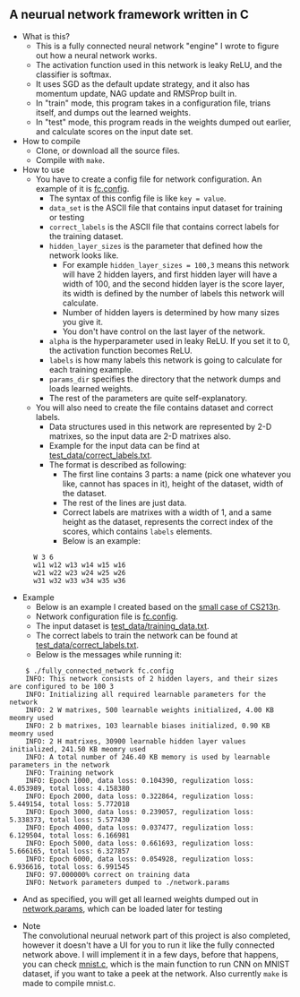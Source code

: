 ## A neurual network framework written in C
* What is this?
  * This is a fully connected neural network "engine" I wrote to figure out how a neural network works.
  * The activation function used in this network is leaky ReLU, and the classifier is softmax.
  * It uses SGD as the default update strategy, and it also has momentum update, NAG update and RMSProp built in.
  * In "train" mode, this program takes in a configuration file, trians itself, and dumps out the learned weights.
  * In "test" mode, this program reads in the weights dumped out earlier, and calculate scores on the input date set.
* How to compile
  * Clone, or download all the source files.
  * Compile with `make`.
* How to use
  * You have to create a config file for network configuration. An example of it is [fc.config](fc.config).
    * The syntax of this config file is like `key = value`.
    * `data_set` is the ASCII file that contains input dataset for training or testing
    * `correct_labels` is the ASCII file that contains correct labels for the training dataset.
    * `hidden_layer_sizes` is the parameter that defined how the network looks like. 
      * For example `hidden_layer_sizes = 100,3` means this network will have 2 hidden layers, and first hidden layer will have a width of 100, and the second hidden layer is the score layer, its width is defined by the number of labels this network will calculate.
      * Number of hidden layers is determined by how many sizes you give it.
      * You don't have control on the last layer of the network.
    * `alpha` is the hyperparameter used in leaky ReLU. If you set it to 0, the activation function becomes ReLU.
    * `labels` is how many labels this network is going to calculate for each training example.
    * `params_dir` specifies the directory that the network dumps and loads learned weights.
    * The rest of the parameters are quite self-explanatory.
  * You will also need to create the file contains dataset and correct labels.
    * Data structures used in this network are represented by 2-D matrixes, so the input data are 2-D matrixes also.
    * Example for the input data can be find at [test_data/correct_labels.txt](test_data/correct_labels.txt).
    * The format is described as following:
      * The first line contains 3 parts: a name (pick one whatever you like, cannot has spaces in it), height of the dataset, width of the dataset.
      * The rest of the lines are just data.
      * Correct labels are matrixes with a width of 1, and a same height as the dataset, represents the correct index of the scores, which contains `labels` elements.
      * Below is an example:
```
      W 3 6
      w11 w12 w13 w14 w15 w16
      w21 w22 w23 w24 w25 w26
      w31 w32 w33 w34 w35 w36
```
* Example
  * Below is an example I created based on the [small case of CS213n](http://cs231n.github.io/neural-networks-case-study/).
  * Network configuration file is [fc.config](fc.config).
  * The input dataset is [test_data/training_data.txt](test_data/training_data.txt).
  * The correct labels to train the network can be found at [test_data/correct_labels.txt](test_data/correct_labels.txt).
  * Below is the messages while running it:
```
    $ ./fully_connected_network fc.config
    INFO: This network consists of 2 hidden layers, and their sizes are configured to be 100 3 
    INFO: Initializing all required learnable parameters for the network
    INFO: 2 W matrixes, 500 learnable weights initialized, 4.00 KB meomry used
    INFO: 2 b matrixes, 103 learnable biases initialized, 0.90 KB meomry used
    INFO: 2 H matrixes, 30900 learnable hidden layer values initialized, 241.50 KB meomry used
    INFO: A total number of 246.40 KB memory is used by learnable parameters in the network
    INFO: Training network
    INFO: Epoch 1000, data loss: 0.104390, regulization loss: 4.053989, total loss: 4.158380
    INFO: Epoch 2000, data loss: 0.322864, regulization loss: 5.449154, total loss: 5.772018
    INFO: Epoch 3000, data loss: 0.239057, regulization loss: 5.338373, total loss: 5.577430
    INFO: Epoch 4000, data loss: 0.037477, regulization loss: 6.129504, total loss: 6.166981
    INFO: Epoch 5000, data loss: 0.661693, regulization loss: 5.666165, total loss: 6.327857
    INFO: Epoch 6000, data loss: 0.054928, regulization loss: 6.936616, total loss: 6.991545
    INFO: 97.000000% correct on training data
    INFO: Network parameters dumped to ./network.params
```
  * And as specified, you will get all learned weights dumped out in [network.params](network.params), which can be loaded later for testing

* Note  
The convolutional neurual network part of this project is also completed, however it doesn't have a UI for you to run it like the fully connected network above. I will implement it in a few days, before that happens, you can check [mnist.c](mnist.c), which is the main function to run CNN on MNIST dataset, if you want to take a peek at the network. Also currently `make` is made to compile mnist.c.
